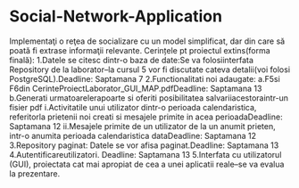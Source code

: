 # Social-Network-Application


Implementaţi  o reţea de socializare cu  un  model  simplificat,  dar  din  care  să  poată  fi  extrase informaţii relevante. 
Cerințele pt proiectul extins(forma finală):
1.Datele se citesc dintr-o baza de date:Se va folosiinterfata Repository de la laborator–la cursul 5 vor fi discutate cateva detalii(voi folosi PostgreSQL).Deadline: Saptamana 7
2.Functionalitati noi adaugate: a.F5si F6din CerinteProiectLaborator_GUI_MAP.pdfDeadline: Saptamana 13
                                b.Generati urmatoarelerapoarte si oferiti posibilitatea salvariiacestoraintr-un fisier pdf
                                      i.Activitatile unui utilizator dintr-o perioada calendaristica, referitorla prietenii noi creati si mesajele primite in acea perioadaDeadline: Saptamana 12
                                      ii.Mesajele primite de un utilizator de la un anumit prieten, intr-o anumita perioada calendaristica dataDeadline: Saptamana 12
3.Repository paginat: Datele se vor afisa paginat.Deadline: Saptamana 13
4.Autentificareutilizatori. Deadline: Saptamana 13
5.Interfata cu  utilizatorul   (GUI),   proiectata  cat  mai  apropiat  de  cea  a  unei  aplicatii  reale–se  va evalua la prezentare.
